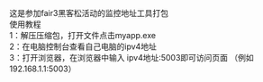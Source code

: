 这是参加fair3黑客松活动的监控地址工具打包  
使用教程  
1：解压压缩包，打开文件点击myapp.exe  
2：在电脑控制台查看自己电脑的ipv4地址  
3：打开浏览器，在浏览器中输入 ipv4地址:5003即可访问页面 （例如192.168.1.1:5003）  
